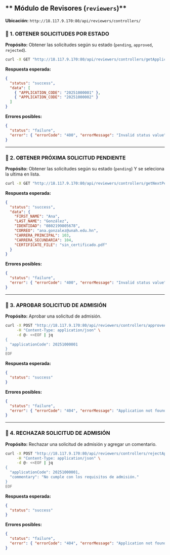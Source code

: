 ## ** Módulo de Revisores (`reviewers`)**
**Ubicación:** `http://18.117.9.170:80/api/reviewers/controllers/`

### 🔹 1. OBTENER SOLICITUDES POR ESTADO
**Propósito:** Obtener las solicitudes según su estado (`pending`, `approved`, `rejected`).

```bash
curl -X GET "http://18.117.9.170:80/api/reviewers/controllers/getApplicationsByStatus.php?status=pending" | jq
```
**Respuesta esperada:**
```json
{
  "status": "success",
  "data": [
    { "APPLICATION_CODE": "20251000001" },
    { "APPLICATION_CODE": "20251000002" }
  ]
}
```
**Errores posibles:**
```json
{
  "status": "failure",
  "error": { "errorCode": "400", "errorMessage": "Invalid status value" }
}
```

---

### 🔹 2. OBTENER PRÓXIMA SOLICITUD PENDIENTE  
**Propósito:** Obtener las solicitudes según su estado (`pending`) Y se seleciona la ultima en lista.

```bash
curl -X GET "http://18.117.9.170:80/api/reviewers/controllers/getNextPendingApplication.php" | jq
```

**Respuesta esperada:**
```json
{
  "status": "success",
  "data": {
    "FIRST_NAME": "Ana",
    "LAST_NAME": "González",
    "IDENTIDAD": "0802199805678",
    "CORREO": "ana.gonzalez@unah.edu.hn",
    "CARRERA_PRINCIPAL": 103,
    "CARRERA_SECUNDARIA": 104,
    "CERTIFICATE_FILE": "sin_certificado.pdf"
  }
}
```
**Errores posibles:**
```json
{
  "status": "failure",
  "error": { "errorCode": "400", "errorMessage": "Invalid status value" }
}
```

---


### 🔹 3. APROBAR SOLICITUD DE ADMISIÓN
**Propósito:** Aprobar una solicitud de admisión.

```bash
curl -X POST "http://18.117.9.170:80/api/reviewers/controllers/approveApplication.php" \
     -H "Content-Type: application/json" \
     -d @- <<EOF | jq
{
  "applicationCode": 20251000001
}
EOF
```
**Respuesta esperada:**
```json
{
  "status": "success"
}
```
**Errores posibles:**
```json
{
  "status": "failure",
  "error": { "errorCode": "404", "errorMessage": "Application not found" }
}
```

---

### 🔹 4. RECHAZAR SOLICITUD DE ADMISIÓN
**Propósito:** Rechazar una solicitud de admisión y agregar un comentario.

```bash
curl -X POST "http://18.117.9.170:80/api/reviewers/controllers/rejectApplication.php" \
     -H "Content-Type: application/json" \
     -d @- <<EOF | jq
{
  "applicationCode": 20251000001,
  "commentary": "No cumple con los requisitos de admisión."
}
EOF
```
**Respuesta esperada:**
```json
{
  "status": "success"
}
```
**Errores posibles:**
```json
{
  "status": "failure",
  "error": { "errorCode": "404", "errorMessage": "Application not found" }
}
```







